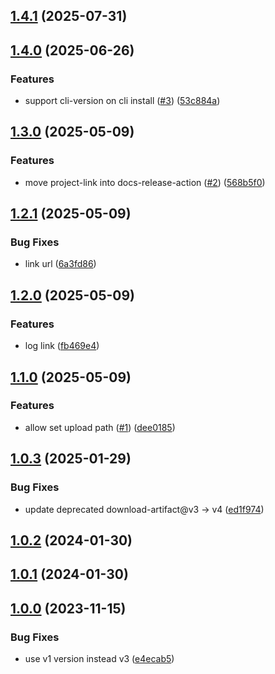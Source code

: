 ## [1.4.1](https://github.com/diplodoc-platform/docs-upload-action/compare/v1.4.0...v1.4.1) (2025-07-31)

## [1.4.0](https://github.com/diplodoc-platform/docs-upload-action/compare/v1.3.0...v1.4.0) (2025-06-26)


### Features

* support cli-version on cli install ([#3](https://github.com/diplodoc-platform/docs-upload-action/issues/3)) ([53c884a](https://github.com/diplodoc-platform/docs-upload-action/commit/53c884a2006aaa1e5efa4a4618f965542b14d069))

## [1.3.0](https://github.com/diplodoc-platform/docs-upload-action/compare/v1.2.1...v1.3.0) (2025-05-09)


### Features

* move project-link into docs-release-action ([#2](https://github.com/diplodoc-platform/docs-upload-action/issues/2)) ([568b5f0](https://github.com/diplodoc-platform/docs-upload-action/commit/568b5f03595ecb16df676ee851473937f74cfee7))

## [1.2.1](https://github.com/diplodoc-platform/docs-upload-action/compare/v1.2.0...v1.2.1) (2025-05-09)


### Bug Fixes

* link url ([6a3fd86](https://github.com/diplodoc-platform/docs-upload-action/commit/6a3fd86d06f73bcab51cb587fcfcf81771afa972))

## [1.2.0](https://github.com/diplodoc-platform/docs-upload-action/compare/v1.1.0...v1.2.0) (2025-05-09)


### Features

* log link ([fb469e4](https://github.com/diplodoc-platform/docs-upload-action/commit/fb469e4fd54f95a9664d41159a5cc2cbf751f748))

## [1.1.0](https://github.com/diplodoc-platform/docs-upload-action/compare/v1.0.3...v1.1.0) (2025-05-09)


### Features

* allow set upload path ([#1](https://github.com/diplodoc-platform/docs-upload-action/issues/1)) ([dee0185](https://github.com/diplodoc-platform/docs-upload-action/commit/dee0185f34197b1360a66c9aa7c46063af408b99))

## [1.0.3](https://github.com/diplodoc-platform/docs-upload-action/compare/v1.0.2...v1.0.3) (2025-01-29)


### Bug Fixes

* update deprecated download-artifact@v3 -> v4 ([ed1f974](https://github.com/diplodoc-platform/docs-upload-action/commit/ed1f97449d015772b8531c8de1a9ff48871a496d))

## [1.0.2](https://github.com/diplodoc-platform/docs-upload-action/compare/v1.0.1...v1.0.2) (2024-01-30)

## [1.0.1](https://github.com/diplodoc-platform/docs-upload-action/compare/v1.0.0...v1.0.1) (2024-01-30)

## [1.0.0](https://github.com/diplodoc-platform/docs-upload-action/compare/e4ecab5705a94d69add953f32afbb1105bf6a74b...v1.0.0) (2023-11-15)


### Bug Fixes

* use v1 version instead v3 ([e4ecab5](https://github.com/diplodoc-platform/docs-upload-action/commit/e4ecab5705a94d69add953f32afbb1105bf6a74b))

